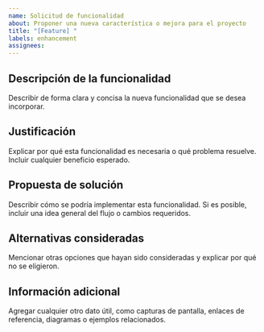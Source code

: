 ```yaml
---
name: Solicitud de funcionalidad
about: Proponer una nueva característica o mejora para el proyecto
title: "[Feature] "
labels: enhancement
assignees: 
---
```


## Descripción de la funcionalidad
Describir de forma clara y concisa la nueva funcionalidad que se desea incorporar.

## Justificación
Explicar por qué esta funcionalidad es necesaria o qué problema resuelve. Incluir cualquier beneficio esperado.

## Propuesta de solución
Describir cómo se podría implementar esta funcionalidad. Si es posible, incluir una idea general del flujo o cambios requeridos.

## Alternativas consideradas
Mencionar otras opciones que hayan sido consideradas y explicar por qué no se eligieron.

## Información adicional
Agregar cualquier otro dato útil, como capturas de pantalla, enlaces de referencia, diagramas o ejemplos relacionados.